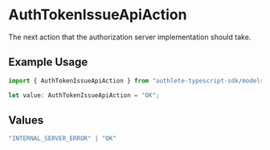 # AuthTokenIssueApiAction

The next action that the authorization server implementation should take.

## Example Usage

```typescript
import { AuthTokenIssueApiAction } from "authlete-typescript-sdk/models/operations";

let value: AuthTokenIssueApiAction = "OK";
```

## Values

```typescript
"INTERNAL_SERVER_ERROR" | "OK"
```
